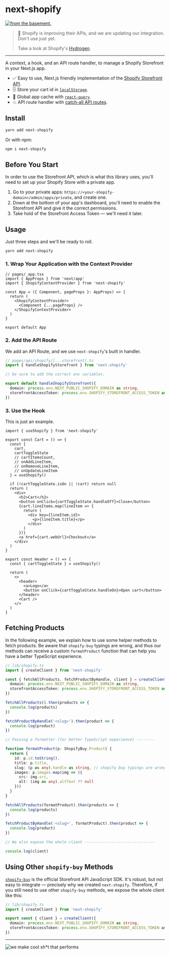 # next-shopify

[![from the basement.](https://basement.studio/gh-badge.svg)](https://basement.studio)

> 🚨 Shopify is improving their APIs, and we are updating our integration. Don't use just yet.
> 
> Take a look at Shopify's [Hydrogen](https://hydrogen.shopify.dev/).

---

A context, a hook, and an API route handler, to manage a Shopify Storefront in your Next.js app.

- ✅ Easy to use, Next.js friendly implementation of the [Shopify Storefront API](https://shopify.dev/api/storefront).
- 🗄 Store your cart id in [`localStorage`](https://developer.mozilla.org/en-US/docs/Web/API/Window/localStorage).
- 🐎 Global app cache with [`react-query`](https://react-query.tanstack.com/).
- 💥 API route handler with [catch-all API routes](https://nextjs.org/docs/api-routes/dynamic-api-routes#catch-all-api-routes).

## Install

```bash
yarn add next-shopify
```

Or with npm:

```bash
npm i next-shopify
```

## Before You Start

In order to use the Storefront API, which is what this library uses, you'll need to set up your Shopify Store with a private app.

1. Go to your private apps: `https://<your-shopify-domain>/admin/apps/private`, and create one.
2. Down at the bottom of your app's dashboard, you'll need to enable the Storefront API and give it the correct permissions.
3. Take hold of the Storefront Access Token — we'll need it later.

## Usage

Just three steps and we'll be ready to roll.

```bash
yarn add next-shopify
```

### 1. Wrap Your Application with the Context Provider

```tsx
// pages/_app.tsx
import { AppProps } from 'next/app'
import { ShopifyContextProvider } from 'next-shopify'

const App = ({ Component, pageProps }: AppProps) => {
  return (
    <ShopifyContextProvider>
      <Component {...pageProps} />
    </ShopifyContextProvider>
  )
}

export default App
```

### 2. Add the API Route

We add an API Route, and we use `next-shopify`'s built in handler.

```ts
// pages/api/shopify/[...storefront].ts
import { handleShopifyStorefront } from 'next-shopify'

// be sure to add the correct env variables.

export default handleShopifyStorefront({
  domain: process.env.NEXT_PUBLIC_SHOPIFY_DOMAIN as string,
  storefrontAccessToken: process.env.SHOPIFY_STOREFRONT_ACCESS_TOKEN as string
})
```

### 3. Use the Hook

This is just an example.

```tsx
import { useShopify } from 'next-shopify'

export const Cart = () => {
  const {
    cart,
    cartToggleState
    // cartItemsCount,
    // onAddLineItem,
    // onRemoveLineItem,
    // onUpdateLineItem
  } = useShopify()

  if (!cartToggleState.isOn || !cart) return null
  return (
    <div>
      <h2>Cart</h2>
      <button onClick={cartToggleState.handleOff}>Close</button>
      {cart.lineItems.map(lineItem => {
        return (
          <div key={lineItem.id}>
            <p>{lineItem.title}</p>
          </div>
        )
      })}
      <a href={cart.webUrl}>Checkout</a>
    </div>
  )
}

export const Header = () => {
  const { cartToggleState } = useShopify()

  return (
    <>
      <header>
        <a>Logo</a>
        <button onClick={cartToggleState.handleOn}>Open cart</button>
      </header>
      <Cart />
    </>
  )
}
```

## Fetching Products

In the following example, we explain how to use some helper methods to fetch products. Be aware that `shopify-buy` typings are wrong, and thus our methods can receive a custom `formatProduct` function that can help you have a better TypeScript experience.

```ts
// lib/shopify.ts
import { createClient } from 'next-shopify'

const { fetchAllProducts, fetchProductByHandle, client } = createClient({
  domain: process.env.NEXT_PUBLIC_SHOPIFY_DOMAIN as string,
  storefrontAccessToken: process.env.SHOPIFY_STOREFRONT_ACCESS_TOKEN as string
})

fetchAllProducts().then(products => {
  console.log(products)
})

fetchProductByHandle('<slug>').then(product => {
  console.log(product)
})

// Passing a formatter (for better TypeScript experience) --------

function formatProduct(p: ShopifyBuy.Product) {
  return {
    id: p.id.toString(),
    title: p.title,
    slug: (p as any).handle as string, // shopify buy typings are wrong, sorry for this...
    images: p.images.map(img => ({
      src: img.src,
      alt: (img as any).altText ?? null
    }))
  }
}

fetchAllProducts(formatProduct).then(products => {
  console.log(products)
})

fetchProductByHandle('<slug>', formatProduct).then(product => {
  console.log(product)
})

// We also expose the whole client -------------------------------

console.log(client)
```

## Using Other `shopify-buy` Methods

[`shopify-buy`](https://www.npmjs.com/package/shopify-buy) is the official Storefront API JavaScript SDK. It's robust, but not easy to integrate — precisely why we created `next-shopify`. Therefore, if you still need to use other `shopify-buy` methods, we expose the whole client like this:

```ts
// lib/shopify.ts
import { createClient } from 'next-shopify'

export const { client } = createClient({
  domain: process.env.NEXT_PUBLIC_SHOPIFY_DOMAIN as string,
  storefrontAccessToken: process.env.SHOPIFY_STOREFRONT_ACCESS_TOKEN as string
})
```

---

![we make cool sh*t that performs](https://basement.studio/images/index/twitter-card.png)
